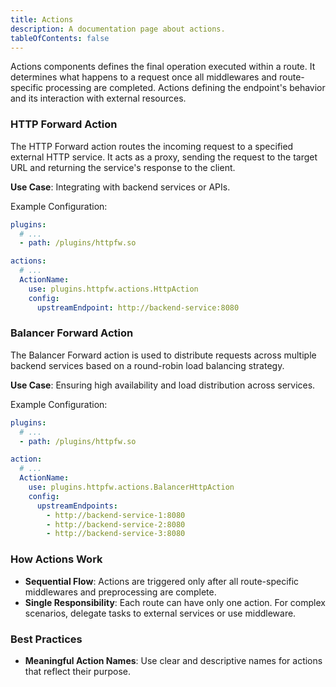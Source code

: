 ```yaml
---
title: Actions
description: A documentation page about actions.
tableOfContents: false
---
```


Actions components defines the final operation executed within a route. It determines what happens to a request once all middlewares and route-specific processing are completed. Actions defining the endpoint's behavior and its interaction with external resources.

### HTTP Forward Action

The HTTP Forward action routes the incoming request to a specified external HTTP service. It acts as a proxy, sending the request to the target URL and returning the service's response to the client.

**Use Case**: Integrating with backend services or APIs.

Example Configuration:

```yaml title="plugins.yaml"
plugins:
  # ...
  - path: /plugins/httpfw.so
```

```yaml title="actions.yaml"
actions:
  # ...
  ActionName:
    use: plugins.httpfw.actions.HttpAction
    config:
      upstreamEndpoint: http://backend-service:8080
```

### Balancer Forward Action

The Balancer Forward action is used to distribute requests across multiple backend services based on a round-robin load balancing strategy.

**Use Case**: Ensuring high availability and load distribution across services.

Example Configuration:

```yaml title="plugins.yaml"
plugins:
  # ...
  - path: /plugins/httpfw.so
```

```yaml title="actions.yaml"
action:
  # ...
  ActionName:
    use: plugins.httpfw.actions.BalancerHttpAction
    config:
      upstreamEndpoints:
        - http://backend-service-1:8080
        - http://backend-service-2:8080
        - http://backend-service-3:8080
```

### How Actions Work

- **Sequential Flow**: Actions are triggered only after all route-specific middlewares and preprocessing are complete.
- **Single Responsibility**: Each route can have only one action. For complex scenarios, delegate tasks to external services or use middleware.

### Best Practices

- **Meaningful Action Names**: Use clear and descriptive names for actions that reflect their purpose.
